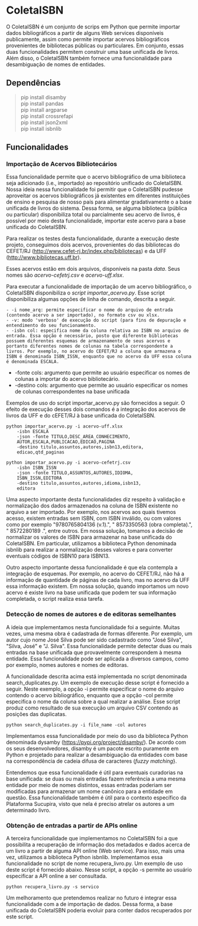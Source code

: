 # ColetaISBN

O ColetaISBN é um conjunto de scrips em Python que permite importar dados bibliográficos a partir de alguns Web services disponíveis publicamente, assim como permite importar acervos bibliográficos provenientes de bibliotecas públicas ou particulares. Em conjunto, essas duas funcionalidades permitem construir uma base unificada de livros. Além disso, o ColetaISBN também fornece uma funcionalidade para desambiguação de nomes de entidades.

## Dependências

>pip install disamby<br />
>pip install pandas<br />
>pip install argparse<br />
>pip install crossrefapi<br />
>pip install json2xml<br />
>pip install isbnlib<br />

## Funcionalidades

### Importação de Acervos Bibliotecários

Essa funcionalidade permite que o acervo bibliográfico de uma biblioteca seja adicionado (i.e., importado) ao repositório unificado do ColetaISBN. Nossa ideia nessa funcionalidade foi permitir que o ColetaISBN pudesse aproveitar os acervos bibliográficos já existentes em diferentes instituições de ensino e pesquisa de nosso país para alimentar gradativamente o a base unificada de livros do sistema. Dessa forma, se alguma biblioteca (pública ou particular) disponibiliza total ou parcialmente seu acervo de livros, é possível por meio desta funcionalidade, importar este acervo para a base unificada do ColetaISBN.

Para realizar os testes desta funcionalidade, durante a execução deste projeto, conseguimos dois acervos, provenientes do das bibliotecas do CEFET/RJ (http://www.cefet-rj.br/index.php/bibliotecas) e da UFF (http://www.bibliotecas.uff.br). 

Esses acervos estão em dois arquivos, disponíveis na pasta *data*. Seus nomes são *acervo-cefetrj.csv* e *acervo-uff.xlsx*.

Para executar a funcionalidade de importação de um acervo bibliográfico, o ColetaISBN disponibiliza o *script* *importar_acervo.py*. Esse script disponibiliza algumas opções de linha de comando, descrita a seguir.

    - -i nome_arq: permite especificar o nome do arquivo de entrada (contendo acervo a ser importado), no formato csv ou xlsx.
    - -v: modo 'verboso' de execução do script (para fins de depuração e entendimento do seu funcionamento.
    - -isbn col: especifica nome da coluna relativa ao ISBN no arquivo de entrada. Essa opção é necessário, posto que diferente bibliotecas possuem diferentes esquemas de armazenamento de seus acervos e portanto diferentes nomes de colunas na tabela correspondente a livros. Por exemplo, no acervo do CEFET/RJ a coluna que armazena o ISBN é denominada ISBN_ISSN, enquanto que no acervo da UFF essa coluna é denominada ESCALA.
  - -fonte cols: argumento que permite ao usuário especificar os nomes de colunas a importar do acervo bibliotecário.
  - -destino cols: argumento que permite ao usuário especificar os nomes de colunas correspondentes na base unificada

Exemplos de uso do script importar_acervo.py são fornecidos a seguir. O efeito de execução desses dois comandos é a integração dos acervos de livros da UFF e do cEFET/RJ à base unificada do ColetaISBN. 

```
python importar_acervo.py -i acervo-uff.xlsx 
    -isbn ESCALA 
    -json -fonte TITULO,DESC_AREA_CONHECIMENTO,
    AUTOR,ESCALA,PUBLICACAO,EDICAO,PAGINA 
    -destino titulo,assuntos,autores,isbn13,editora,
    edicao,qtd_paginas
```

```
python importar_acervo.py -i acervo-cefetrj.csv 
    -isbn ISBN_ISSN 
    -json -fonte TITULO,ASSUNTOS,AUTORES,IDIOMA,
    ISBN_ISSN,EDITORA
    -destino titulo,assuntos,autores,idioma,isbn13,
    editora
```

Uma aspecto importante desta funcionalidades diz respeito à validação e normalização dos dados armazenados na coluna de ISBN existente no arquivo a ser importado. Por exemplo, nos acervos aos quais tivemos acesso, existem entradas sem ISBN, com ISBN inválido, ou com valores como por exemplo "9780765804136 (v.1).", " 8573350563 (obra completa).", " 8572280189 .", entre outros. Em nossa solução, tomamos a decisão de normalizar os valores de ISBN para armazenar na base unificada do ColetaISBN. Em particular, utilizamos a biblioteca Python denominada isbnlib para realizar a normalização desses valores e para converter eventuais códigos de ISBN10 para ISBN13.

Outro aspecto importante dessa funcionalidade é que ela contempla a integração de esquemas. Por exemplo, no acervo do CEFET/RJ, não há a informação de quantidade de páginas de cada livro, mas no acervo da UFF essa informação existem. Em nossa solução, quando importamos um novo acervo é existe livro na base unificada que podem ter sua informação completada, o script realiza essa tarefa.

### Detecção de nomes de autores e de editoras semelhantes

A ideia que implementamos nesta funcionalidade foi a seguinte. Muitas vezes, uma mesma obra é cadastrada de formas diferente. Por exemplo, um autor cujo nome José Silva pode ser sido cadastrado como "José Silva", "Silva, José" e "J. Silva". Essa funcionalidade permite detectar duas ou mais entradas na base unificada que provavelmente correspondem à mesma entidade. Essa funcionalidade pode ser aplicada a diversos campos, como por exemplo, nomes autores e nomes de editoras. 

A funcionalidade descrita acima está implementada no script denominada search_duplicates.py. Um exemplo de execução desse script é fornecido a seguir. Neste exemplo, a opção -i permite especificar o nome do arquivo contendo o acervo bibliográfico, enquanto que a opção -col permite especifica o nome da coluna sobre a qual realizar a análise. Esse script produz como resultado de sua execução um arquivo CSV contendo as posições das duplicatas.

```
python search_duplicates.py -i file_name -col autores 
```

Implementamos essa funcionalidade por meio do uso da biblioteca Python denominada dysamby (https://pypi.org/project/disamby/). De acordo com os seus desenvolvedores, disamby é um pacote escrito puramente em Python e projetado para realizar a desambiguação da entidades com base na correspondência de cadeia difusa de caracteres (*fuzzy matching*}.

Entendemos que essa funcionalidade é útil para eventuais curadorias na base unificada: se duas ou mais entradas fazem referência a uma mesma entidade por meio de nomes distintos, essas entradas poderiam ser modificadas para armazenar um nome canônico para a entidade em questão. Essa funcionalidade também é útil para o contexto específico da Plataforma Sucupira, visto que nela é preciso atrelar os autores a um determinado livro.

### Obtenção de entradas a partir de APIs online

A terceira funcionalidade que implementamos no ColetaISBN foi a que possibilita a recuperação de informação dos metadados e dados acerca de um livro a partir de alguma API online (Web service). Para isso, mais uma vez, utilizamos a biblioteca Python isbnlib. Implementamos essa funcionalidade no script de nome recupera_livro.py. Um exemplo de uso deste script é fornecido abaixo. Nesse script, a opção -s permite ao usuário especificar a API online a ser consultada. 

```
python recupera_livro.py -s servico
```

Um melhoramento que pretendemos realizar no futuro é integrar essa funcionalidade com a de importação de dados. Dessa forma, a base unificada do ColetaISBN poderia evoluir para conter dados recuperados por este script.
